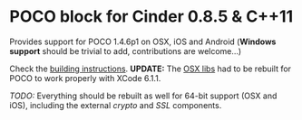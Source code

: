 POCO block for Cinder 0.8.5 & C++11
===================================

Provides support for POCO 1.4.6p1 on OSX, iOS and Android (**Windows support** should be trivial to add, contributions are welcome...)  

Check the [building instructions](../../wiki/Building-instructions). **UPDATE:** The [OSX libs](lib/macosx) had to be rebuilt for POCO to work properly with XCode 6.1.1.  

*TODO:* Everything should be rebuilt as well for 64-bit support (OSX and iOS), including the external *crypto* and *SSL* components.


